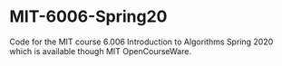 # MIT-6006-Spring20
Code for the MIT course 6.006 Introduction to Algorithms Spring 2020 which is available though MIT OpenCourseWare.
